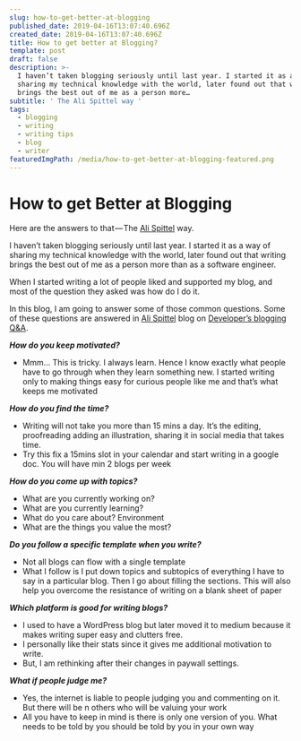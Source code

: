 ```yaml
---
slug: how-to-get-better-at-blogging
published_date: 2019-04-16T13:07:40.696Z
created_date: 2019-04-16T13:07:40.696Z
title: How to get better at Blogging?
template: post
draft: false
description: >-
  I haven’t taken blogging seriously until last year. I started it as a way of
  sharing my technical knowledge with the world, later found out that writing
  brings the best out of me as a person more…
subtitle: ' The Ali Spittel way '
tags:
  - blogging
  - writing
  - writing tips
  - blog
  - writer
featuredImgPath: /media/how-to-get-better-at-blogging-featured.png
---
```

# How to get Better at Blogging

Here are the answers to that — The [Ali Spittel](https://medium.com/u/10780f3e5ed5) way.

I haven’t taken blogging seriously until last year. I started it as a way of sharing my technical knowledge with the world, later found out that writing brings the best out of me as a person more than as a software engineer.

When I started writing a lot of people liked and supported my blog, and most of the question they asked was how do I do it.

In this blog, I am going to answer some of those common questions. Some of these questions are answered in [Ali Spittel](https://medium.com/u/10780f3e5ed5) blog on [Developer’s blogging Q&A](https://dev.to/aspittel/developer-blogging-qa-2c9b).

**_How do you keep motivated?_**

*   Mmm... This is tricky. I always learn. Hence I know exactly what people have to go through when they learn something new. I started writing only to making things easy for curious people like me and that’s what keeps me motivated

**_How do you find the time?_**

*   Writing will not take you more than 15 mins a day. It’s the editing, proofreading adding an illustration, sharing it in social media that takes time.
*   Try this fix a 15mins slot in your calendar and start writing in a google doc. You will have min 2 blogs per week

**_How do you come up with topics?_**

*   What are you currently working on?
*   What are you currently learning?
*   What do you care about? Environment
*   What are the things you value the most?

**_Do you follow a specific template when you write?_**

*   Not all blogs can flow with a single template
*   What I follow is I put down topics and subtopics of everything I have to say in a particular blog. Then I go about filling the sections. This will also help you overcome the resistance of writing on a blank sheet of paper

**_Which platform is good for writing blogs?_**

*   I used to have a WordPress blog but later moved it to medium because it makes writing super easy and clutters free.
*   I personally like their stats since it gives me additional motivation to write.
*   But, I am rethinking after their changes in paywall settings.

**_What if people judge me?_**

*   Yes, the internet is liable to people judging you and commenting on it. But there will be n others who will be valuing your work
*   All you have to keep in mind is there is only one version of you. What needs to be told by you should be told by you in your own way



